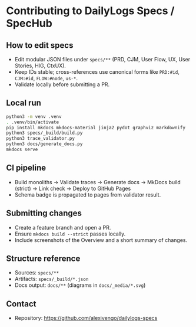 # Contributing to DailyLogs Specs / SpecHub

## How to edit specs
- Edit modular JSON files under `specs/**` (PRD, CJM, User Flow, UX, User Stories, HIG, CtxUX).
- Keep IDs stable; cross-references use canonical forms like `PRD:#id`, `CJM:#id`, `FLOW:#node`, `us-*`.
- Validate locally before submitting a PR.

## Local run
```bash
python3 -m venv .venv
. .venv/bin/activate
pip install mkdocs mkdocs-material jinja2 pydot graphviz markdownify
python3 specs/_build/build.py
python3 trace_validator.py
python3 docs/generate_docs.py
mkdocs serve
```

## CI pipeline
- Build monoliths → Validate traces → Generate docs → MkDocs build (strict) → Link check → Deploy to GitHub Pages
- Schema badge is propagated to pages from validator result.

## Submitting changes
- Create a feature branch and open a PR.
- Ensure `mkdocs build --strict` passes locally.
- Include screenshots of the Overview and a short summary of changes.

## Structure reference
- Sources: `specs/**`
- Artifacts: `specs/_build/*.json`
- Docs output: `docs/**` (diagrams in `docs/_media/*.svg`)

## Contact
- Repository: https://github.com/alexivengo/dailylogs-specs

